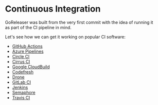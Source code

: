 # Continuous Integration

GoReleaser was built from the very first commit with the idea of
running it as part of the CI pipeline in mind.

Let's see how we can get it working on popular CI software:

- [GitHub Actions](actions.md)
- [Azure Pipelines](azurepipelines.md)
- [Circle CI](circle.md)
- [Cirrus CI](cirrus.md)
- [Google CloudBuild](cloudbuild.md)
- [Codefresh](codefresh.md)
- [Drone](drone.md)
- [GitLab CI](gitlab.md)
- [Jenkins](jenkins.md)
- [Semaphore](semaphore.md)
- [Travis CI](travis.md)
